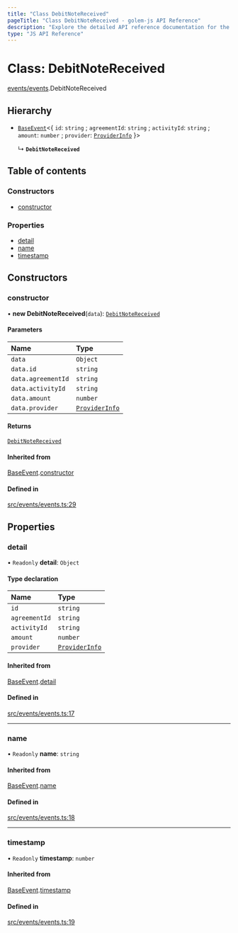 ```yaml
---
title: "Class DebitNoteReceived"
pageTitle: "Class DebitNoteReceived - golem-js API Reference"
description: "Explore the detailed API reference documentation for the Class DebitNoteReceived within the golem-js SDK for the Golem Network."
type: "JS API Reference"
---
```

# Class: DebitNoteReceived

[events/events](../modules/events_events).DebitNoteReceived

## Hierarchy

- [`BaseEvent`](events_events.BaseEvent)\<\{ `id`: `string` ; `agreementId`: `string` ; `activityId`: `string` ; `amount`: `number` ; `provider`: [`ProviderInfo`](../interfaces/agreement_agreement.ProviderInfo)  }\>

  ↳ **`DebitNoteReceived`**

## Table of contents

### Constructors

- [constructor](events_events.DebitNoteReceived#constructor)

### Properties

- [detail](events_events.DebitNoteReceived#detail)
- [name](events_events.DebitNoteReceived#name)
- [timestamp](events_events.DebitNoteReceived#timestamp)

## Constructors

### constructor

• **new DebitNoteReceived**(`data`): [`DebitNoteReceived`](events_events.DebitNoteReceived)

#### Parameters

| Name | Type |
| :------ | :------ |
| `data` | `Object` |
| `data.id` | `string` |
| `data.agreementId` | `string` |
| `data.activityId` | `string` |
| `data.amount` | `number` |
| `data.provider` | [`ProviderInfo`](../interfaces/agreement_agreement.ProviderInfo) |

#### Returns

[`DebitNoteReceived`](events_events.DebitNoteReceived)

#### Inherited from

[BaseEvent](events_events.BaseEvent).[constructor](events_events.BaseEvent#constructor)

#### Defined in

[src/events/events.ts:29](https://github.com/golemfactory/golem-js/blob/7cee55b/src/events/events.ts#L29)

## Properties

### detail

• `Readonly` **detail**: `Object`

#### Type declaration

| Name | Type |
| :------ | :------ |
| `id` | `string` |
| `agreementId` | `string` |
| `activityId` | `string` |
| `amount` | `number` |
| `provider` | [`ProviderInfo`](../interfaces/agreement_agreement.ProviderInfo) |

#### Inherited from

[BaseEvent](events_events.BaseEvent).[detail](events_events.BaseEvent#detail)

#### Defined in

[src/events/events.ts:17](https://github.com/golemfactory/golem-js/blob/7cee55b/src/events/events.ts#L17)

___

### name

• `Readonly` **name**: `string`

#### Inherited from

[BaseEvent](events_events.BaseEvent).[name](events_events.BaseEvent#name)

#### Defined in

[src/events/events.ts:18](https://github.com/golemfactory/golem-js/blob/7cee55b/src/events/events.ts#L18)

___

### timestamp

• `Readonly` **timestamp**: `number`

#### Inherited from

[BaseEvent](events_events.BaseEvent).[timestamp](events_events.BaseEvent#timestamp)

#### Defined in

[src/events/events.ts:19](https://github.com/golemfactory/golem-js/blob/7cee55b/src/events/events.ts#L19)

